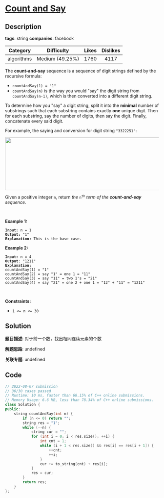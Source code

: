# [Count and Say](https://leetcode.com/problems/count-and-say/description/)

## Description

**tags**: string
**companies**: facebook

|  Category  |   Difficulty    | Likes | Dislikes |
| :--------: | :-------------: | :---: | :------: |
| algorithms | Medium (49.25%) | 1760  |   4117   |

<p>The <strong>count-and-say</strong> sequence is a sequence of digit strings defined by the recursive formula:</p>

<ul>
  <li><code>countAndSay(1) = &quot;1&quot;</code></li>
  <li><code>countAndSay(n)</code> is the way you would &quot;say&quot; the digit string from <code>countAndSay(n-1)</code>, which is then converted into a different digit string.</li>
</ul>

<p>To determine how you &quot;say&quot; a digit string, split it into the <strong>minimal</strong> number of substrings such that each substring contains exactly <strong>one</strong> unique digit. Then for each substring, say the number of digits, then say the digit. Finally, concatenate every said digit.</p>

<p>For example, the saying and conversion for digit string <code>&quot;3322251&quot;</code>:</p>
<img alt="" src="https://assets.leetcode.com/uploads/2020/10/23/countandsay.jpg" style="width: 581px; height: 172px;" />
<p>Given a positive integer <code>n</code>, return <em>the </em><code>n<sup>th</sup></code><em> term of the <strong>count-and-say</strong> sequence</em>.</p>

<p>&nbsp;</p>
<p><strong>Example 1:</strong></p>

<pre><code><strong>Input:</strong> n = 1
<strong>Output:</strong> &quot;1&quot;
<strong>Explanation:</strong> This is the base case.</code></pre>

<p><strong>Example 2:</strong></p>

<pre><code><strong>Input:</strong> n = 4
<strong>Output:</strong> &quot;1211&quot;
<strong>Explanation:</strong>
countAndSay(1) = &quot;1&quot;
countAndSay(2) = say &quot;1&quot; = one 1 = &quot;11&quot;
countAndSay(3) = say &quot;11&quot; = two 1&#39;s = &quot;21&quot;
countAndSay(4) = say &quot;21&quot; = one 2 + one 1 = &quot;12&quot; + &quot;11&quot; = &quot;1211&quot;</code></pre>

<p>&nbsp;</p>
<p><strong>Constraints:</strong></p>

<ul>
  <li><code>1 &lt;= n &lt;= 30</code></li>
</ul>

## Solution

**题目描述**: 对于前一个数，找出相同连续元素的个数

**解题思路**: undefined

**关联专题**: undefined

## Code

```cpp
// 2022-08-07 submission
// 30/30 cases passed
// Runtime: 10 ms, faster than 68.15% of C++ online submissions.
// Memory Usage: 6.6 MB, less than 78.34% of C++ online submissions.
class Solution {
public:
    string countAndSay(int n) {
        if (n <= 0) return "";
        string res = "1";
        while (--n) {
            string cur = "";
            for (int i = 0; i < res.size(); ++i) {
                int cnt = 1;
                while (i + 1 < res.size() && res[i] == res[i + 1]) {
                    ++cnt;
                    ++i;
                }
                cur += to_string(cnt) + res[i];
            }
            res = cur;
        }
        return res;
    }
};
```
